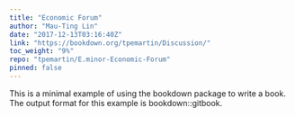 ```yaml
---
title: "Economic Forum"
author: "Mau-Ting Lin"
date: "2017-12-13T03:16:40Z"
link: "https://bookdown.org/tpemartin/Discussion/"
toc_weight: "9%"
repo: "tpemartin/E.minor-Economic-Forum"
pinned: false
---
```


This is a minimal example of using the bookdown package to write a book. The output format for this example is bookdown::gitbook.
